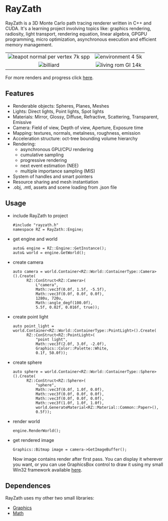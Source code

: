# RayZath
RayZath is a 3D Monte Carlo path tracing renderer written in C++ and CUDA. It's a learning project involving topics like: graphics rendering, radiosity, light transport, rendering equation, linear algebra, GPGPU programming, micro optimization, asynchronous execution and efficient memory management.

|  |  |
| :----: | :----: |
| ![teapot normal per vertex 7k spp](https://user-images.githubusercontent.com/38960244/118351955-13953c00-b55f-11eb-94f4-6a9153c22eed.jpg) | ![environment 4 5k](https://user-images.githubusercontent.com/38960244/118352041-8a323980-b55f-11eb-81c9-41e2869a40a2.jpg) |
| ![billiard](https://user-images.githubusercontent.com/38960244/148647335-e22f5dba-9fbb-4ce1-86ac-83f379169de8.png) | ![living rom GI 14k](https://user-images.githubusercontent.com/38960244/118352120-02006400-b560-11eb-8919-dbf7df42c963.jpg) |


For more renders and progress click [here](GalleryOfProgress).

## Features
- Renderable objects: Spheres, Planes, Meshes
- Lights: Direct lights, Point lights, Spot lights
- Materials: Mirror, Glossy, Diffuse, Refractive, Scattering, Transparent, Emissive
- Camera: Field of view, Depth of view, Aperture, Exposure time
- Mapping: textures, normals, metalness, roughness, emission
- Acceleration structure: oct-tree bounding volume hierarchy
- Rendering:
	- asynchronous GPU/CPU rendering
	- cumulative sampling
	- progressive rendering
	- next event estimation (NEE)
	- multiple importance sampling (MIS)
- System of handles and smart pointers
- Resource sharing and mesh instantiation
- .obj, .mtl, assets and scene loading from .json file

## Usage
- include RayZath to project
  ```
  #include "rayzath.h"
  namespace RZ = RayZath::Engine;
  ```
- get engine and world
  ```
  auto& engine = RZ::Engine::GetInstance();
  auto& world = engine.GetWorld();
  ```
- create camera
  ```
  auto camera = world.Container<RZ::World::ContainerType::Camera>().Create(
		RZ::ConStruct<RZ::Camera>(
			L"camera",
			Math::vec3f(0.0f, 1.5f, -5.5f),
			Math::vec3f(0.0f, 0.0f, 0.0f),
			1280u, 720u,
			Math::angle_degf(100.0f),
			5.5f, 0.02f, 0.016f, true));
  ```
- create point light
  ```
  auto point_light = world.Container<RZ::World::ContainerType::PointLight>().Create(
		RZ::ConStruct<RZ::PointLight>(
			"point light",
			Math::vec3f(2.0f, 3.0f, -2.0f),
			Graphics::Color::Palette::White,
			0.1f, 50.0f));
  ```
- create sphere
  ```
  auto sphere = world.Container<RZ::World::ContainerType::Sphere>().Create(
		RZ::ConStruct<RZ::Sphere>(
			"sphere",
			Math::vec3f(0.0f, 1.0f, 0.0f),
			Math::vec3f(0.0f, 0.0f, 0.0f),
			Math::vec3f(0.0f, 0.0f, 0.0f),
			Math::vec3f(1.0f, 1.0f, 1.0f),
			world.GenerateMaterial<RZ::Material::Common::Paper>(),
			0.5f));
  ```
- render world
  ```
  engine.RenderWorld();
  ```
- get rendered image
  ```
  Graphics::Bitmap image = camera->GetImageBuffer();
  ```
  Now image contains render after first pass. You can display it wherever you want, or you can use GraphicsBox control to draw it using my small Win32 framework available [here](https://github.com/Greketrotny/WinApiFramework).
  
  
## Dependences
RayZath uses my other two small libraries: 
- [Graphics](https://github.com/Greketrotny/Graphics)
- [Math](https://github.com/Greketrotny/Math)
